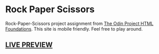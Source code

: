 # Rock Paper Scissors
Rock-Paper-Scissors project assignment from <a href="https://www.theodinproject.com/paths/foundations/courses/foundations/foundations-rock-paper-scissors">The Odin Project HTML Foundations</a>.
This site is mobile friendly. Feel free to play around.
## <a href="https://ignasku.github.io/rock-paper-scissors/">LIVE PREVIEW</a>
